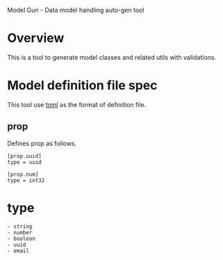 Model Gun - Data model handling auto-gen tool

# Overview
This is a tool to generate model classes and related utils with validations.

# Model definition file spec
This tool use [toml](https://github.com/toml-lang/toml) as the format of definition file.

## prop
Defines prop as follows.
```
[prop.uuid]
type = uuid
```
```
[prop.num]
type = int32
```
# type
```
- string
- number
- boolean
- uuid
- email
```

